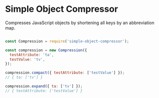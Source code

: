 # Simple Object Compressor

Compresses JavaScript objects by shortening all keys by an abbreviation map.

```javascript

const Compression = require('simple-object-compressor');

const compression = new Compression({
  testAttribute: 'ta',
  testValue: 'tv',
});

compression.compact({ testAttribute: ['testValue'] });
// { ta: ['tv'] }

compression.expand({ ta: ['tv'] });
// { testAttribute: ['testValue'] }

```
